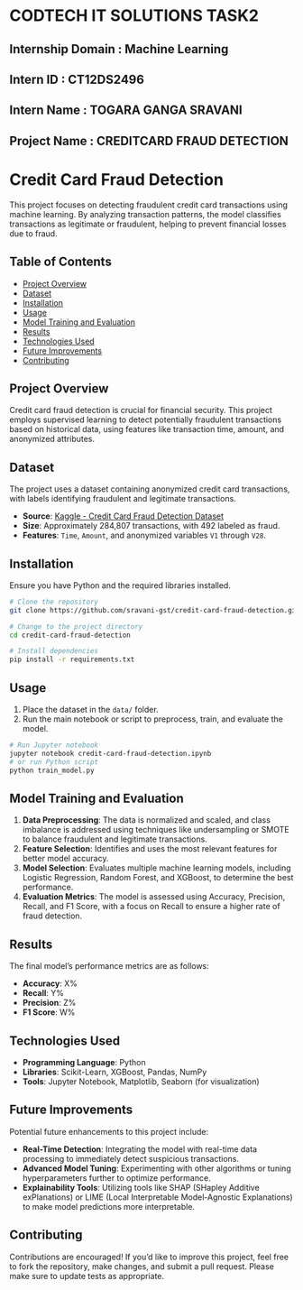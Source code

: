 # CODTECH IT SOLUTIONS TASK2
## Internship Domain : Machine Learning
## Intern ID : CT12DS2496
## Intern Name : TOGARA GANGA SRAVANI
## Project Name : CREDITCARD FRAUD DETECTION
# Credit Card Fraud Detection

This project focuses on detecting fraudulent credit card transactions using machine learning. By analyzing transaction patterns, the model classifies transactions as legitimate or fraudulent, helping to prevent financial losses due to fraud.

## Table of Contents
- [Project Overview](#project-overview)
- [Dataset](#dataset)
- [Installation](#installation)
- [Usage](#usage)
- [Model Training and Evaluation](#model-training-and-evaluation)
- [Results](#results)
- [Technologies Used](#technologies-used)
- [Future Improvements](#future-improvements)
- [Contributing](#contributing)

## Project Overview
Credit card fraud detection is crucial for financial security. This project employs supervised learning to detect potentially fraudulent transactions based on historical data, using features like transaction time, amount, and anonymized attributes.

## Dataset
The project uses a dataset containing anonymized credit card transactions, with labels identifying fraudulent and legitimate transactions.

- **Source**: [Kaggle - Credit Card Fraud Detection Dataset](https://www.kaggle.com/datasets/mlg-ulb/creditcardfraud)
- **Size**: Approximately 284,807 transactions, with 492 labeled as fraud.
- **Features**: `Time`, `Amount`, and anonymized variables `V1` through `V28`.

## Installation
Ensure you have Python and the required libraries installed.

```bash
# Clone the repository
git clone https://github.com/sravani-gst/credit-card-fraud-detection.git

# Change to the project directory
cd credit-card-fraud-detection

# Install dependencies
pip install -r requirements.txt
```

## Usage
1. Place the dataset in the `data/` folder.
2. Run the main notebook or script to preprocess, train, and evaluate the model.

```bash
# Run Jupyter notebook
jupyter notebook credit-card-fraud-detection.ipynb
# or run Python script
python train_model.py
```

## Model Training and Evaluation
1. **Data Preprocessing**: The data is normalized and scaled, and class imbalance is addressed using techniques like undersampling or SMOTE to balance fraudulent and legitimate transactions.
2. **Feature Selection**: Identifies and uses the most relevant features for better model accuracy.
3. **Model Selection**: Evaluates multiple machine learning models, including Logistic Regression, Random Forest, and XGBoost, to determine the best performance.
4. **Evaluation Metrics**: The model is assessed using Accuracy, Precision, Recall, and F1 Score, with a focus on Recall to ensure a higher rate of fraud detection.

## Results
The final model’s performance metrics are as follows:

- **Accuracy**: X%
- **Recall**: Y%
- **Precision**: Z%
- **F1 Score**: W%

## Technologies Used
- **Programming Language**: Python
- **Libraries**: Scikit-Learn, XGBoost, Pandas, NumPy
- **Tools**: Jupyter Notebook, Matplotlib, Seaborn (for visualization)

## Future Improvements
Potential future enhancements to this project include:
- **Real-Time Detection**: Integrating the model with real-time data processing to immediately detect suspicious transactions.
- **Advanced Model Tuning**: Experimenting with other algorithms or tuning hyperparameters further to optimize performance.
- **Explainability Tools**: Utilizing tools like SHAP (SHapley Additive exPlanations) or LIME (Local Interpretable Model-Agnostic Explanations) to make model predictions more interpretable.

## Contributing
Contributions are encouraged! If you’d like to improve this project, feel free to fork the repository, make changes, and submit a pull request. Please make sure to update tests as appropriate.
